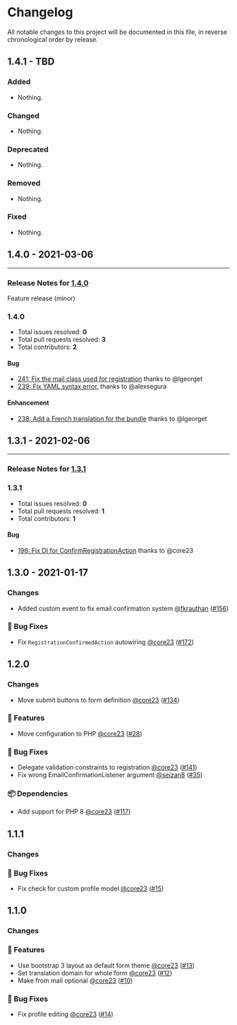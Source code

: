 # Changelog

All notable changes to this project will be documented in this file, in reverse chronological order by release.

## 1.4.1 - TBD

### Added

- Nothing.

### Changed

- Nothing.

### Deprecated

- Nothing.

### Removed

- Nothing.

### Fixed

- Nothing.

## 1.4.0 - 2021-03-06


-----

### Release Notes for [1.4.0](https://github.com/nucleos/NucleosProfileBundle/milestone/3)

Feature release (minor)

### 1.4.0

- Total issues resolved: **0**
- Total pull requests resolved: **3**
- Total contributors: **2**

#### Bug

 - [241: Fix the mail class used for registration](https://github.com/nucleos/NucleosProfileBundle/pull/241) thanks to @lgeorget
 - [239: Fix YAML syntax error.](https://github.com/nucleos/NucleosProfileBundle/pull/239) thanks to @alexsegura

#### Enhancement

 - [238: Add a French translation for the bundle](https://github.com/nucleos/NucleosProfileBundle/pull/238) thanks to @lgeorget

## 1.3.1 - 2021-02-06


-----

### Release Notes for [1.3.1](https://github.com/nucleos/NucleosProfileBundle/milestone/1)



### 1.3.1

- Total issues resolved: **0**
- Total pull requests resolved: **1**
- Total contributors: **1**

#### Bug

 - [196: Fix DI for ConfirmRegistrationAction](https://github.com/nucleos/NucleosProfileBundle/pull/196) thanks to @core23

## 1.3.0 - 2021-01-17

### Changes

- Added custom event to fix email confirmation system [@fkrauthan] ([#156])

### 🐛 Bug Fixes

- Fix `RegistrationConfirmedAction` autowiring [@core23] ([#172])

## 1.2.0

### Changes

- Move submit buttons to form definition [@core23] ([#134])

### 🚀 Features

- Move configuration to PHP [@core23] ([#28])

### 🐛 Bug Fixes

- Delegate validation constraints to registration [@core23] ([#141])
- Fix wrong EmailConfirmationListener argument [@seizan8] ([#35])

### 📦 Dependencies

- Add support for PHP 8 [@core23] ([#117])

## 1.1.1

### Changes

### 🐛 Bug Fixes

- Fix check for custom profile model [@core23] ([#15])

## 1.1.0

### Changes

### 🚀 Features

- Use bootstrap 3 layout as default form theme [@core23] ([#13])
- Set translation domain for whole form [@core23] ([#12])
- Make from mail optional [@core23] ([#10])

### 🐛 Bug Fixes

- Fix profile editing [@core23] ([#14])

[#15]: https://github.com/nucleos/NucleosProfileBundle/pull/15
[#14]: https://github.com/nucleos/NucleosProfileBundle/pull/14
[#13]: https://github.com/nucleos/NucleosProfileBundle/pull/13
[#12]: https://github.com/nucleos/NucleosProfileBundle/pull/12
[#10]: https://github.com/nucleos/NucleosProfileBundle/pull/10
[@core23]: https://github.com/core23
[#141]: https://github.com/nucleos/NucleosProfileBundle/pull/141
[#134]: https://github.com/nucleos/NucleosProfileBundle/pull/134
[#117]: https://github.com/nucleos/NucleosProfileBundle/pull/117
[#35]: https://github.com/nucleos/NucleosProfileBundle/pull/35
[#28]: https://github.com/nucleos/NucleosProfileBundle/pull/28
[@seizan8]: https://github.com/seizan8
[#172]: https://github.com/nucleos/NucleosProfileBundle/pull/172
[#156]: https://github.com/nucleos/NucleosProfileBundle/pull/156
[@fkrauthan]: https://github.com/fkrauthan
